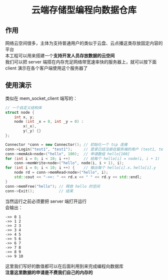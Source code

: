 <h1 align="center">云端存储型编程向数据仓库</h1>

## 作用

网络云空间很多，主体为支持普通用户的类似于云盘、云点播这类存放固定内容的平台  
本工程可以用来搭建一个**支持开发人员存放数据的云空间**  
我们可以把 server 端搭在内存充足网络带宽速率快的服务器上，就可以按下面 client 演示在各个客户端使用这个服务器了

## 使用演示

类似在 mem_socket_client 端写的：

```cpp
// 一个自定义结构体
struct node {
    int x, y;
    node (int _x = 0, int _y = 0) :
        x(_x),
        y(_y) {}
};

Connector *conn = new Connector(); // 初始化一个 tcp 连接
conn->Login("test1", "test1");     // 登录已经注册在服务端的用户 (test1, test1)
conn->memAsk<node>("hello", 100);  // 申请数组 hello[100]
for (int i = 0; i < 10; i ++)      // 给每个 hello[i] = node(i, i + 1)
    conn->memWrite<node>("hello", node(i, i + 1), i);  
for (int i = 0; i < 10; i ++) {    // 输出每个 hello[i].x，hello[i].y
    node rd = conn->memRead<node>("hello", i);
    std::cout << "->>: " << rd.x << " " << rd.y << std::endl;
}
conn->memFree("hello"); // 释放 hello 的空间
conn->Exit();           // 结束
```

当然运行之前必须要把 server 端打开运行  
会输出：

```
->> 0 1
->> 1 2
->> 2 3
->> 3 4
->> 4 5
->> 5 6
->> 6 7
->> 7 8
->> 8 9
->> 9 10
```

这里我们写好的数值都可以在后面利用到来完成编程向数据库  
**注意这里数据的申请是不费我们自己的内存的**